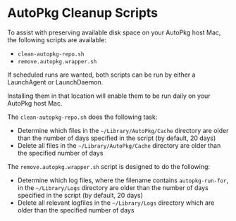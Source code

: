 # AutoPkg Cleanup Scripts

To assist with preserving available disk space on your AutoPkg host Mac, the following scripts are available:

* `clean-autopkg-repo.sh`
* `remove.autopkg.wrapper.sh`

If scheduled runs are wanted, both scripts can be run by either a LaunchAgent or LaunchDaemon.

Installing them in that location will enable them to be run daily on your AutoPkg host Mac.

The `clean-autopkg-repo.sh` does the following task:

* Determine which files in the `~/Library/AutoPkg/Cache` directory are older than the number of days specified in the script (by default, 20 days)
* Delete all files in the `~/Library/AutoPkg/Cache` directory are older than the specified number of days

The `remove.autopkg.wrapper.sh` script is designed to do the following:

* Determine which log files, where the filename contains `autopkg-run-for`, in the `~/Library/Logs` directory are older than the number of days specified in the script (by default, 20 days)
* Delete all relevant logfiles in the `~/Library/Logs` directory which are older than the specified number of days